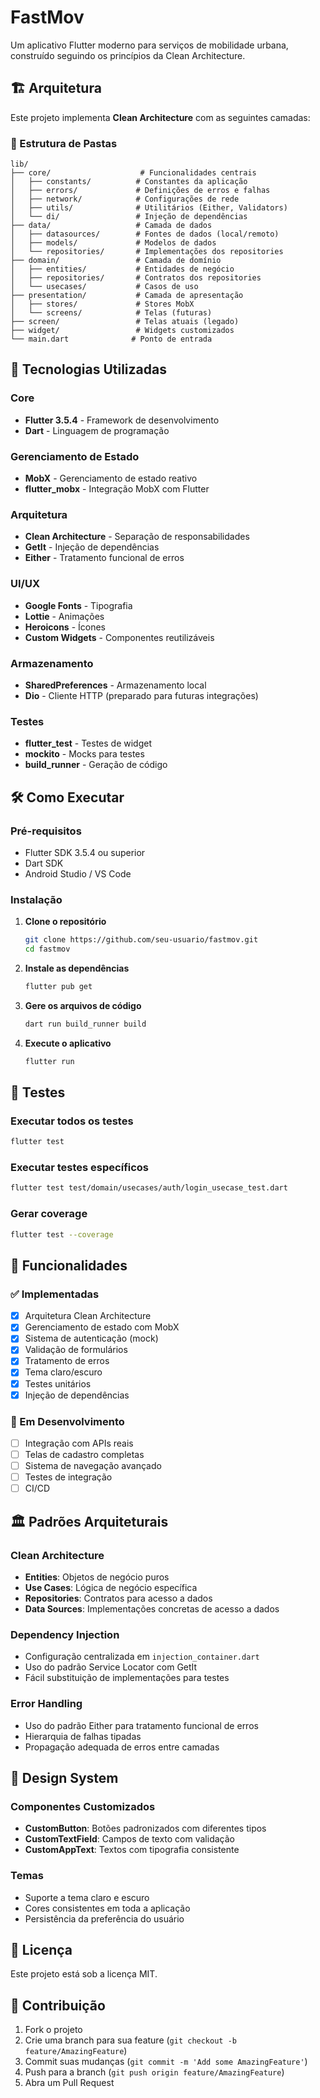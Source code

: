 # FastMov

Um aplicativo Flutter moderno para serviços de mobilidade urbana, construído seguindo os princípios da Clean Architecture.

## 🏗️ Arquitetura

Este projeto implementa **Clean Architecture** com as seguintes camadas:

### 📁 Estrutura de Pastas

```
lib/
├── core/                    # Funcionalidades centrais
│   ├── constants/          # Constantes da aplicação
│   ├── errors/             # Definições de erros e falhas
│   ├── network/            # Configurações de rede
│   ├── utils/              # Utilitários (Either, Validators)
│   └── di/                 # Injeção de dependências
├── data/                   # Camada de dados
│   ├── datasources/        # Fontes de dados (local/remoto)
│   ├── models/             # Modelos de dados
│   └── repositories/       # Implementações dos repositories
├── domain/                 # Camada de domínio
│   ├── entities/           # Entidades de negócio
│   ├── repositories/       # Contratos dos repositories
│   └── usecases/           # Casos de uso
├── presentation/           # Camada de apresentação
│   ├── stores/             # Stores MobX
│   └── screens/            # Telas (futuras)
├── screen/                 # Telas atuais (legado)
├── widget/                 # Widgets customizados
└── main.dart              # Ponto de entrada
```

## 🚀 Tecnologias Utilizadas

### Core
- **Flutter 3.5.4** - Framework de desenvolvimento
- **Dart** - Linguagem de programação

### Gerenciamento de Estado
- **MobX** - Gerenciamento de estado reativo
- **flutter_mobx** - Integração MobX com Flutter

### Arquitetura
- **Clean Architecture** - Separação de responsabilidades
- **GetIt** - Injeção de dependências
- **Either** - Tratamento funcional de erros

### UI/UX
- **Google Fonts** - Tipografia
- **Lottie** - Animações
- **Heroicons** - Ícones
- **Custom Widgets** - Componentes reutilizáveis

### Armazenamento
- **SharedPreferences** - Armazenamento local
- **Dio** - Cliente HTTP (preparado para futuras integrações)

### Testes
- **flutter_test** - Testes de widget
- **mockito** - Mocks para testes
- **build_runner** - Geração de código

## 🛠️ Como Executar

### Pré-requisitos
- Flutter SDK 3.5.4 ou superior
- Dart SDK
- Android Studio / VS Code

### Instalação

1. **Clone o repositório**
   ```bash
   git clone https://github.com/seu-usuario/fastmov.git
   cd fastmov
   ```

2. **Instale as dependências**
   ```bash
   flutter pub get
   ```

3. **Gere os arquivos de código**
   ```bash
   dart run build_runner build
   ```

4. **Execute o aplicativo**
   ```bash
   flutter run
   ```

## 🧪 Testes

### Executar todos os testes
```bash
flutter test
```

### Executar testes específicos
```bash
flutter test test/domain/usecases/auth/login_usecase_test.dart
```

### Gerar coverage
```bash
flutter test --coverage
```

## 📱 Funcionalidades

### ✅ Implementadas
- [x] Arquitetura Clean Architecture
- [x] Gerenciamento de estado com MobX
- [x] Sistema de autenticação (mock)
- [x] Validação de formulários
- [x] Tratamento de erros
- [x] Tema claro/escuro
- [x] Testes unitários
- [x] Injeção de dependências

### 🔄 Em Desenvolvimento
- [ ] Integração com APIs reais
- [ ] Telas de cadastro completas
- [ ] Sistema de navegação avançado
- [ ] Testes de integração
- [ ] CI/CD

## 🏛️ Padrões Arquiteturais

### Clean Architecture
- **Entities**: Objetos de negócio puros
- **Use Cases**: Lógica de negócio específica
- **Repositories**: Contratos para acesso a dados
- **Data Sources**: Implementações concretas de acesso a dados

### Dependency Injection
- Configuração centralizada em `injection_container.dart`
- Uso do padrão Service Locator com GetIt
- Fácil substituição de implementações para testes

### Error Handling
- Uso do padrão Either para tratamento funcional de erros
- Hierarquia de falhas tipadas
- Propagação adequada de erros entre camadas

## 🎨 Design System

### Componentes Customizados
- **CustomButton**: Botões padronizados com diferentes tipos
- **CustomTextField**: Campos de texto com validação
- **CustomAppText**: Textos com tipografia consistente

### Temas
- Suporte a tema claro e escuro
- Cores consistentes em toda a aplicação
- Persistência da preferência do usuário

## 📄 Licença

Este projeto está sob a licença MIT.

## 🤝 Contribuição

1. Fork o projeto
2. Crie uma branch para sua feature (`git checkout -b feature/AmazingFeature`)
3. Commit suas mudanças (`git commit -m 'Add some AmazingFeature'`)
4. Push para a branch (`git push origin feature/AmazingFeature`)
5. Abra um Pull Request
